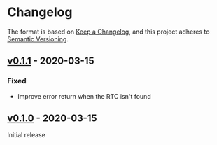 # Changelog

The format is based on [Keep a Changelog](https://keepachangelog.com/en/1.0.0/),
and this project adheres to [Semantic Versioning](https://semver.org/spec/v2.0.0.html).

## [v0.1.1] - 2020-03-15

### Fixed

* Improve error return when the RTC isn't found

## [v0.1.0] - 2020-03-15

Initial release

[v0.1.1]: https://github.com/nerves-time/nerves_time_rtc_abracon/releases/tag/v0.1.1
[v0.1.0]: https://github.com/nerves-time/nerves_time_rtc_abracon/releases/tag/v0.1.0
